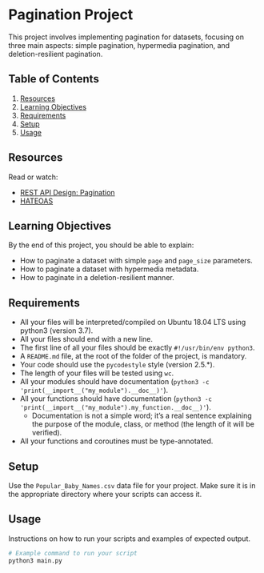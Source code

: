 # Pagination Project

This project involves implementing pagination for datasets, focusing on three main aspects: simple pagination, hypermedia pagination, and deletion-resilient pagination.

## Table of Contents

1. [Resources](#resources)
2. [Learning Objectives](#learning-objectives)
3. [Requirements](#requirements)
4. [Setup](#setup)
5. [Usage](#usage)

## Resources

Read or watch:

- [REST API Design: Pagination](https://link-to-resource.com)
- [HATEOAS](https://link-to-resource.com)

## Learning Objectives

By the end of this project, you should be able to explain:

- How to paginate a dataset with simple `page` and `page_size` parameters.
- How to paginate a dataset with hypermedia metadata.
- How to paginate in a deletion-resilient manner.

## Requirements

- All your files will be interpreted/compiled on Ubuntu 18.04 LTS using python3 (version 3.7).
- All your files should end with a new line.
- The first line of all your files should be exactly `#!/usr/bin/env python3`.
- A `README.md` file, at the root of the folder of the project, is mandatory.
- Your code should use the `pycodestyle` style (version 2.5.*).
- The length of your files will be tested using `wc`.
- All your modules should have documentation (`python3 -c 'print(__import__("my_module").__doc__)'`).
- All your functions should have documentation (`python3 -c 'print(__import__("my_module").my_function.__doc__)'`).
  - Documentation is not a simple word; it’s a real sentence explaining the purpose of the module, class, or method (the length of it will be verified).
- All your functions and coroutines must be type-annotated.

## Setup

Use the `Popular_Baby_Names.csv` data file for your project. Make sure it is in the appropriate directory where your scripts can access it.

## Usage

Instructions on how to run your scripts and examples of expected output.

```bash
# Example command to run your script
python3 main.py